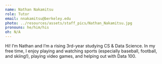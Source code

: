 ```yaml
---
name: Nathan Nakamitsu
role: Tutor
email: nnakamitsu@berkeley.edu
photo: ../resources/assets/staff_pics/Nathan_Nakamitsu.jpg
pronouns: he/him/his
oh: N/A
---
```


Hi! I’m Nathan and I’m a rising 3rd-year studying CS & Data Science. In my free time, I enjoy playing and watching sports (especially baseball, football, and skiing!), playing video games, and helping out with Data 100.

